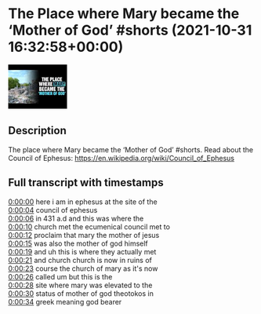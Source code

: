 # The Place where Mary became the ‘Mother of God’ #shorts (2021-10-31 16:32:58+00:00)

![alt The Place where Mary became the ‘Mother of God’ #shorts](FQmfCM4xswk.jpg "The Place where Mary became the ‘Mother of God’ #shorts")

## Description

The place where Mary became the ‘Mother of God’ #shorts.
Read about the Council of Ephesus: https://en.wikipedia.org/wiki/Council_of_Ephesus



## Full transcript with timestamps

[0:00:00](https://youtu.be/FQmfCM4xswk?t=0) here i am in ephesus at the site of the  
[0:00:04](https://youtu.be/FQmfCM4xswk?t=4) council of ephesus  
[0:00:06](https://youtu.be/FQmfCM4xswk?t=6) in 431 a.d and this was where the  
[0:00:10](https://youtu.be/FQmfCM4xswk?t=10) church met the ecumenical council met to  
[0:00:12](https://youtu.be/FQmfCM4xswk?t=12) proclaim that mary the mother of jesus  
[0:00:15](https://youtu.be/FQmfCM4xswk?t=15) was also the mother of god himself  
[0:00:19](https://youtu.be/FQmfCM4xswk?t=19) and uh this is where they actually met  
[0:00:21](https://youtu.be/FQmfCM4xswk?t=21) and church church is now in ruins of  
[0:00:23](https://youtu.be/FQmfCM4xswk?t=23) course the church of mary as it's now  
[0:00:26](https://youtu.be/FQmfCM4xswk?t=26) called um but this is the  
[0:00:28](https://youtu.be/FQmfCM4xswk?t=28) site where mary was elevated to the  
[0:00:30](https://youtu.be/FQmfCM4xswk?t=30) status of mother of god theotokos in  
[0:00:34](https://youtu.be/FQmfCM4xswk?t=34) greek meaning god bearer  
